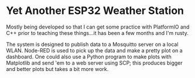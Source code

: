 # Yet Another ESP32 Weather Station
Mostly being developed so that I can get some practice with PlatformIO and C++
prior to teaching these things...it has been a few months and I'm rusty.

The system is designed to publish data to a Mosquitto server on a local WLAN. 
Node-RED is used to pick up the data and make a pretty plot on a dashboard.
One could also use a Python program to make plots with Matplotlib and send 'em
to a web server using SCP; this produces bigger and better plots but takes a
bit more work. 
